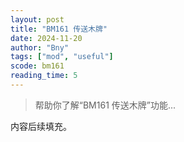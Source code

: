 ```yaml
---
layout: post
title: "BM161 传送木牌"
date: 2024-11-20
author: "Bny"
tags: ["mod", "useful"]
scode: bm161
reading_time: 5
---
```


> 帮助你了解“BM161 传送木牌”功能...

内容后续填充。
